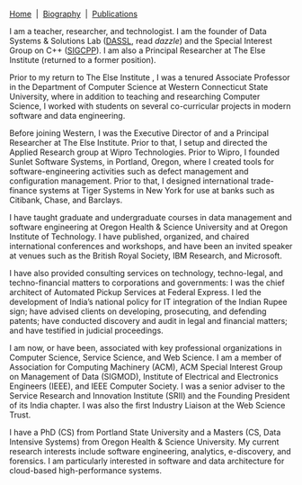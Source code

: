 [Home](/)&nbsp;&nbsp;\|&nbsp;&nbsp;[Biography](/bio)&nbsp;&nbsp;\|&nbsp;&nbsp;[Publications](/pubs)

I am a teacher, researcher, and technologist. I am the founder of Data Systems & Solutions Lab \([DASSL](https://dassl.github.io),
read _dazzle_\) and the Special Interest Group on C++ \([SIGCPP](https://sigcpp.github.io)\). I am also a Principal Researcher at
The Else Institute (returned to a former position).

Prior to my return to The Else Institute , I was a tenured Associate Professor in the Department of Computer Science at Western 
Connecticut State University, where in addition to teaching and researching Computer Science, I worked with students on several
co-curricular projects in modern software and data engineering.

Before joining Western, I was the Executive Director of and a Principal Researcher at The Else Institute. Prior to that, I setup and
directed the Applied Research group at Wipro Technologies. Prior to Wipro, I founded Sunlet Software Systems, in Portland, Oregon,
where I created tools for software-engineering activities such as defect management and configuration management. Prior to that, I
designed international trade-finance systems at Tiger Systems in New York for use at banks such as Citibank, Chase, and Barclays.

I have taught graduate and undergraduate courses in data management and software engineering at Oregon Health & Science University and
at Oregon Institute of Technology. I have published, organized, and chaired international conferences and workshops, and have been an
invited speaker at venues such as the British Royal Society, IBM Research, and Microsoft.

I have also provided consulting services on technology, techno-legal, and techno-financial matters to corporations and governments: I
was the chief architect of Automated Pickup Services at Federal Express. I led the development of India’s national policy for IT
integration of the Indian Rupee sign; have advised clients on developing, prosecuting, and defending patents; have conducted discovery
and audit in legal and financial matters; and have testified in judicial proceedings.

I am now, or have been, associated with key professional organizations in Computer Science, Service Science, and Web Science. I am a
member of Association for Computing Machinery \(ACM\), ACM Special Interest Group on Management of Data \(SIGMOD\), Institute of
Electrical and Electronics Engineers \(IEEE\), and IEEE Computer Society. I was a senior adviser to the Service Research and
Innovation Institute \(SRII\) and the Founding President of its India chapter. I was also the first Industry Liaison at the Web
Science Trust.

I have a PhD \(CS\) from Portland State University and a Masters \(CS, Data Intensive Systems\) from Oregon Health & Science
University. My current research interests include software engineering, analytics, e-discovery, and forensics. I am particularly
interested in software and data architecture for cloud-based high-performance systems.
